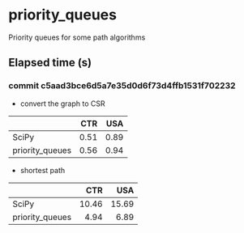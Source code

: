 # priority_queues
Priority queues for some path algorithms

## Elapsed time (s)

### commit c5aad3bce6d5a7e35d0d6f73d4ffb1531f702232

* convert the graph to CSR

|  | CTR | USA |
|---|---:|---:|
| SciPy | 0.51 | 0.89 |
| priority_queues |  0.56 | 0.94 |

* shortest path

|  | CTR | USA |
|---|---:|---:|
| SciPy | 10.46 | 15.69 |
| priority_queues |  4.94 | 6.89 |
